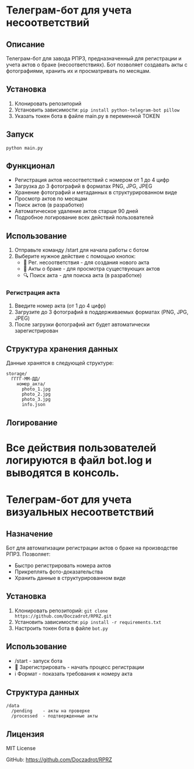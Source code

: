 
# Телеграм-бот для учета несоответствий

## Описание
Телеграм-бот для завода РПРЗ, предназначенный для регистрации и учета актов о браке (несоответствиях). Бот позволяет создавать акты с фотографиями, хранить их и просматривать по месяцам.

## Установка
1. Клонировать репозиторий
2. Установить зависимости: `pip install python-telegram-bot pillow`
3. Указать токен бота в файле main.py в переменной TOKEN

## Запуск
`python main.py`

## Функционал
- Регистрация актов несоответствий с номером от 1 до 4 цифр
- Загрузка до 3 фотографий в форматах PNG, JPG, JPEG
- Хранение фотографий и метаданных в структурированном виде
- Просмотр актов по месяцам
- Поиск актов (в разработке)
- Автоматическое удаление актов старше 90 дней
- Подробное логирование всех действий пользователей

## Использование
1. Отправьте команду /start для начала работы с ботом
2. Выберите нужное действие с помощью кнопок:
   - 📝 Рег. несоответствия - для создания нового акта
   - 📜 Акты о браке - для просмотра существующих актов
   - 🔍 Поиск акта - для поиска акта (в разработке)

### Регистрация акта
1. Введите номер акта (от 1 до 4 цифр)
2. Загрузите до 3 фотографий в поддерживаемых форматах (PNG, JPG, JPEG)
3. После загрузки фотографий акт будет автоматически зарегистрирован

## Структура хранения данных
Данные хранятся в следующей структуре:
```
storage/
  ГГГГ-ММ-ДД/
    номер_акта/
      photo_1.jpg
      photo_2.jpg
      photo_3.jpg
      info.json
```

## Логирование
Все действия пользователей логируются в файл bot.log и выводятся в консоль.
=======
# Телеграм-бот для учета визуальных несоответствий

## Назначение
Бот для автоматизации регистрации актов о браке на производстве РПРЗ. Позволяет:
- Быстро регистрировать номера актов
- Прикреплять фото-доказательства
- Хранить данные в структурированном виде

## Установка
1. Клонировать репозиторий:
`git clone https://github.com/Doczadrot/RPRZ.git`
2. Установить зависимости:
`pip install -r requirements.txt`
3. Настроить токен бота в файле `bot.py`

## Использование
- /start - запуск бота
- 📝 Зарегистрировать - начать процесс регистрации
- ℹ️ Формат - показать требования к номеру акта

## Структура данных
```
/data
  /pending    - акты на проверке
  /processed  - подтвержденные акты
```

## Лицензия
MIT License

GitHub: https://github.com/Doczadrot/RPRZ
